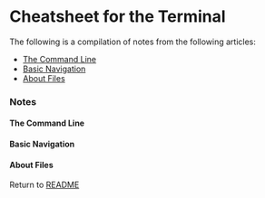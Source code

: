 # Cheatsheet for the Terminal

The following is a compilation of notes from the following articles:
* [The Command Line](https://ryanstutorials.net/linuxtutorial/commandline.php)
* [Basic Navigation](https://ryanstutorials.net/linuxtutorial/navigation.php)
* [About Files](https://ryanstutorials.net/linuxtutorial/aboutfiles.php)

### **Notes**
#### The Command Line
#### Basic Navigation
#### About Files

Return to [README](README.md)
